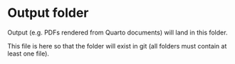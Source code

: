 # Output folder
Output (e.g. PDFs rendered from Quarto documents) will land in this folder.

This file is here so that the folder will exist in git (all folders must contain at least one file).
